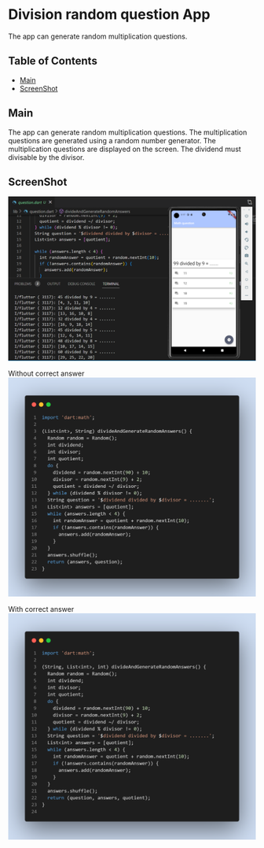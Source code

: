 # Division random question App

The app can generate random multiplication questions.

## Table of Contents

- [Main](#Main)
- [ScreenShot](#ScreenShot)

## Main


The app can generate random multiplication questions. The multiplication questions are generated using a random number generator. The multiplication questions are displayed on the screen. The dividend must divisable by the divisor.

## ScreenShot

![Screen Shot](Screenshot.png)

Without correct answer
![code-snapshot](code-snapshot.png)

With correct answer
![code-snapshot](code-snapshot2.png)
